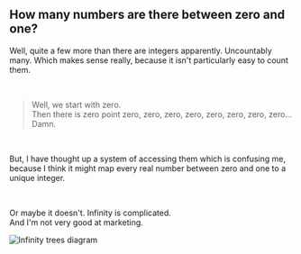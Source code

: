 ## How many numbers are there between zero and one?
Well, quite a few more than there are integers apparently. Uncountably many.
Which makes sense really, because it isn't particularly easy to count them.

<br>

> Well, we start with zero.  
> Then there is zero point zero, zero, zero, zero, zero, zero, zero, zero...  
> Damn.

<br>

But, I have thought up a system of accessing them which is confusing me,
because I think it might map every real number between zero and one to a unique
integer.

<br>

Or maybe it doesn't. Infinity is complicated.  
And I'm not very good at marketing.

![Infinity trees diagram](..\static\infinity_trees\infinity_trees.svg "Yes, I know there are duplicates. I'll get there eventually.")
